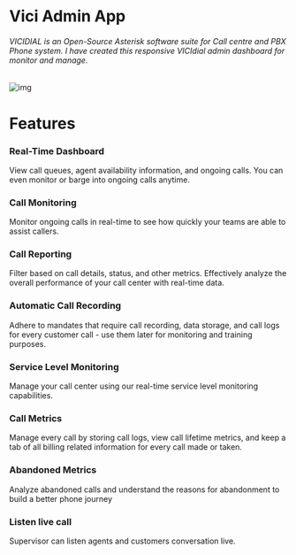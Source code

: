 # Vici Admin App

###### VICIDIAL is an Open-Source Asterisk software suite for Call centre and PBX Phone system. I have created this responsive VICIdial admin dashboard for monitor and manage.

![img](https://i.imgur.com/ycUOyCZ.png)


# Features

### Real-Time Dashboard
View call queues, agent availability information, and ongoing calls. You can even monitor or barge into ongoing calls anytime.

### Call Monitoring
Monitor ongoing calls in real-time to see how quickly your teams are able to assist callers.

### Call Reporting
Filter based on call details, status, and other metrics. Effectively analyze the overall performance of your call center with real-time data.

### Automatic Call Recording
Adhere to mandates that require call recording, data storage, and call logs for every customer call - use them later for monitoring and training purposes.

### Service Level Monitoring
Manage your call center using our real-time service level monitoring capabilities.

### Call Metrics
Manage every call by storing call logs, view call lifetime metrics, and keep a tab of all billing related information for every call made or taken.

### Abandoned Metrics
Analyze abandoned calls and understand the reasons for abandonment to build a better phone journey

### Listen live call
Supervisor can listen agents and customers conversation live.
